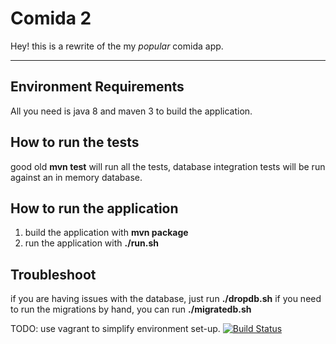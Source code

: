 Comida 2
===================


Hey! this is a rewrite of the my *popular* comida app. 

---------

Environment Requirements
-------------

All you need is java 8 and maven 3 to build the application.


How to run the tests
----------------------
good old **mvn test** will run all the tests, database integration tests will be run against an in memory database.


How to run the application
-------------

1. build the application with **mvn package**
2. run the application with **./run.sh**

Troubleshoot
-------------

if you are having issues with the database, just run **./dropdb.sh**
if you need to run the migrations by hand, you can run **./migratedb.sh**

TODO: use vagrant to simplify environment set-up.
[![Build Status](https://travis-ci.org/romulobr/comida-dropwizard.png)](https://travis-ci.org/romulobr/comida-dropwizard)
